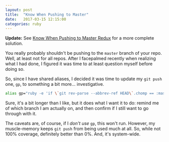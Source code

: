 ```yaml
---
layout: post
title:  "Know When Pushing to Master"
date:   2017-03-15 12:15:00
categories: ruby
---
```


**Update:** See [Know When Pushing to Master Redux][redux] for a more complete solution.

You really probably shouldn't be pushing to the `master` branch of your repo.
Well, at least not for all repos. After I facepalmed recently when realizing
what I had done, I figured it was time to at least question myself before
doing so.

So, since I have shared aliases, I decided it was time to update my `git push`
one, `gp`, to something a bit more... investigative.

```sh
alias gp="ruby -e 'if \`git rev-parse --abbrev-ref HEAD\`.chomp == :master.to_s; print \"You are on **MASTER**. Seriously, though. Do you honestly want push to **MASTER**? (Y/N) \"; unless gets.chomp.downcase == :y.to_s; puts \"♥ Push-to-Master crisis averted ♥\"; exit 1;end;end' && git push"
```

Sure, it's a bit longer than I like, but it does what I want it to do: remind
me of which branch I am actually on, and then confirm if I still want to go
through with it.

The caveats are, of course, if I _don't use_ `gp`, this won't run. However, my
muscle-memory keeps `git push` from being used much at all. So, while not 100%
coverage, definitely better than 0%. And, it's system-wide.

[redux]: /2018/08/30/know-when-pushing-to-master-redux.html
